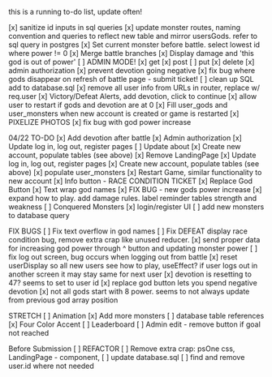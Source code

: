 this is a running to-do list, update often!

[x] sanitize id inputs in sql queries
[x] update monster routes, naming convention and queries to reflect new table and mirror usersGods. refer to sql query in postgres
[x] Set current monster before battle. select lowest id 
where power != 0 
[x] Merge battle branches
[x] Display damage and 'this god is out of power'
[ ] ADMIN MODE!
    [x] get
    [x] post
    [ ] put
    [x] delete
[x] admin authorization
[x] prevent devotion going negative
[x] fix bug where gods disappear on refresh of battle page - submit ticket!
[ ] clean up SQL add to database.sql
[x] remove all user info from URLs in router, replace w/ req.user
[x] Victory/Defeat Alerts, add devotion, click to continue
[x] allow user to restart if gods and devotion are at 0 
[x] Fill user_gods and user_monsters when new account is created or game is restarted
[x] PIXELIZE PHOTOS
[x] fix bug with god power increase

04/22 TO-DO 
[x] Add devotion after battle
[x] Admin authorization
[x] Update log in, log out, register pages
[ ] Update about
[x] Create new account, populate tables (see above)
[x] Remove LandingPage
[x] Update log in, log out, register pages
[x] Create new account, populate tables (see above)
    [x] populate user_monsters
[x] Restart Game, similar functionality to new account
[x] Info button - RACE CONDITION TICKET
[x] Replace God Button
[x] Text wrap god names
[x] FIX BUG - new gods power increase
[x] expand how to play. add damage rules. label reminder tables strength and weakness
[ ] Conquered Monsters
[x] login/register UI
[ ] add new monsters to database query

FIX BUGS
[ ] Fix text overflow in god names
[ ] Fix DEFEAT display race condition bug, remove extra crap like unused reducer.
[x] send proper data for increasing god power through ^ button and updating monster power 
[ ] fix log out screen, bug occurs when logging out from battle
[x] reset userDisplay so all new users see how to play, useEffect? if user logs out in another screen it may 
stay same for next user
[x] devotion is resetting to 47? seems to set to user id
[x] replace god button lets you spend negative devotion
[x] not all gods start with 8 power. seems to not always update from previous god array position

STRETCH
[ ] Animation
[x] Add more monsters
[ ] database table references
[x] Four Color Accent
[ ] Leaderboard
[ ] Admin edit - remove button if goal not reached

Before Submission
[ ] REFACTOR
[ ] Remove extra crap: psOne css, LandingPage - component, 
[ ] update database.sql
[ ] find and remove user.id where not needed
